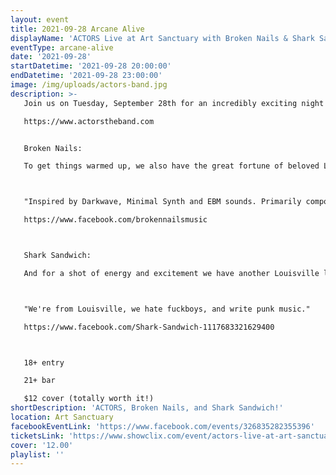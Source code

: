 ```yaml
---
layout: event
title: 2021-09-28 Arcane Alive
displayName: 'ACTORS Live at Art Sanctuary with Broken Nails & Shark Sandwich'
eventType: arcane-alive
date: '2021-09-28'
startDatetime: '2021-09-28 20:00:00'
endDatetime: '2021-09-28 23:00:00'
image: /img/uploads/actors-band.jpg
description: >-
   Join us on Tuesday, September 28th for an incredibly exciting night with ACTORS. We feel incredibly fortunate to host a band of this caliber and will call this a "do not miss" show. If you are familiar, you already know. If not, please take a minute to explore their website and enjoy a few of their excellent videos and music.

   https://www.actorstheband.com


   Broken Nails:

   To get things warmed up, we also have the great fortune of beloved Louisville local act Broken Nails from the excellent European label Swiss Dark Nights.



   "Inspired by Darkwave, Minimal Synth and EBM sounds. Primarily composed from analogue synthesizers and drum machines. Presenting strong, dance worthy percussion, a mixture of dark, cold and melancholy synth layers."

   https://www.facebook.com/brokennailsmusic



   Shark Sandwich:

   And for a shot of energy and excitement we have another Louisville local band, the ever FUN and exciting Shark Sandwich!



   "We're from Louisville, we hate fuckboys, and write punk music."

   https://www.facebook.com/Shark-Sandwich-1117683321629400



   18+ entry

   21+ bar

   $12 cover (totally worth it!)
shortDescription: 'ACTORS, Broken Nails, and Shark Sandwich!'
location: Art Sanctuary
facebookEventLink: 'https://www.facebook.com/events/326835282355396'
ticketsLink: 'https://www.showclix.com/event/actors-live-at-art-sanctuary'
cover: '12.00'
playlist: ''
---
```

